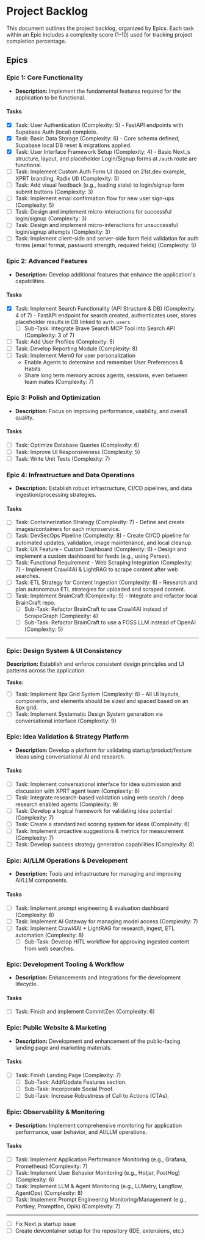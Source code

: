 # Project Backlog

This document outlines the project backlog, organized by Epics. Each task within an Epic includes a complexity score (1-10) used for tracking project completion percentage.

## Epics

### Epic 1: Core Functionality

- **Description:** Implement the fundamental features required for the application to be functional.

#### Tasks

- [x] Task: User Authentication (Complexity: 5) - FastAPI endpoints with Supabase Auth (local) complete.
- [x] Task: Basic Data Storage (Complexity: 6) - Core schema defined, Supabase local DB reset & migrations applied.
- [x] Task: User Interface Framework Setup (Complexity: 4) - Basic Next.js structure, layout, and placeholder Login/Signup forms at `/auth` route are functional.
- [ ] Task: Implement Custom Auth Form UI (based on 21st.dev example, XPRT branding, Radix UI) (Complexity: 5)
- [ ] Task: Add visual feedback (e.g., loading state) to login/signup form submit buttons (Complexity: 3)
- [ ] Task: Implement email confirmation flow for new user sign-ups (Complexity: 5)
- [ ] Task: Design and implement micro-interactions for successful login/signup (Complexity: 3)
- [ ] Task: Design and implement micro-interactions for unsuccessful login/signup attempts (Complexity: 3)
- [ ] Task: Implement client-side and server-side form field validation for auth forms (email format, password strength, required fields) (Complexity: 5)

### Epic 2: Advanced Features

- **Description:** Develop additional features that enhance the application's capabilities.

#### Tasks

- [x] Task: Implement Search Functionality (API Structure & DB) (Complexity: 4 of 7) - FastAPI endpoint for search created, authenticates user, stores placeholder results in DB linked to `auth.users`.
  - [ ] Sub-Task: Integrate Brave Search MCP Tool into Search API (Complexity: 3 of 7)
- [ ] Task: Add User Profiles (Complexity: 5)
- [ ] Task: Develop Reporting Module (Complexity: 8)
- [ ] Task: Implement Mem0 for user personalization
  - Enable Agents to determine and remember User Preferences & Habits
  - Share long term memory across agents, sessions, even between team mates (Complexity: 7)

### Epic 3: Polish and Optimization

- **Description:** Focus on improving performance, usability, and overall quality.

#### Tasks

- [ ] Task: Optimize Database Queries (Complexity: 6)
- [ ] Task: Improve UI Responsiveness (Complexity: 5)
- [ ] Task: Write Unit Tests (Complexity: 7)

### Epic 4: Infrastructure and Data Operations

- **Description:** Establish robust infrastructure, CI/CD pipelines, and data ingestion/processing strategies.

#### Tasks

- [ ] Task: Containerization Strategy (Complexity: 7) - Define and create images/containers for each microservice.
- [ ] Task: DevSecOps Pipeline (Complexity: 8) - Create CI/CD pipeline for automated updates, validation, image maintenance, and local cleanup.
- [ ] Task: UX Feature - Custom Dashboard (Complexity: 6) - Design and implement a custom dashboard for feeds (e.g., using Perses).
- [ ] Task: Functional Requirement - Web Scraping Integration (Complexity: 7) - Implement Crawl4AI & LightRAG to scrape content after web searches.
- [ ] Task: ETL Strategy for Content Ingestion (Complexity: 8) - Research and plan autonomous ETL strategies for uploaded and scraped content.
- [ ] Task: Implement BrainCraft (Complexity: 9) - Integrate and refactor local BrainCraft repo.
  - [ ] Sub-Task: Refactor BrainCraft to use Crawl4AI instead of ScrapeGraph (Complexity: 4)
  - [ ] Sub-Task: Refactor BrainCraft to use a FOSS LLM instead of OpenAI (Complexity: 5)

---

### Epic: Design System &amp; UI Consistency

**Description:** Establish and enforce consistent design principles and UI patterns across the application.

**Tasks:**

- [ ] Task: Implement 8px Grid System (Complexity: 6) - All UI layouts, components, and elements should be sized and spaced based on an 8px grid.
- [ ] Task: Implement Systematic Design System generation via conversational interface (Complexity: 9)

### Epic: Idea Validation & Strategy Platform

- **Description:** Develop a platform for validating startup/product/feature ideas using conversational AI and research.

#### Tasks

- [ ] Task: Implement conversational interface for idea submission and discussion with XPRT agent team (Complexity: 8)
- [ ] Task: Integrate research-based validation using web search / deep research enabled agents (Complexity: 9)
- [ ] Task: Develop a logical framework for validating idea potential (Complexity: 7)
- [ ] Task: Create a standardized scoring system for ideas (Complexity: 6)
- [ ] Task: Implement proactive suggestions & metrics for measurement (Complexity: 7)
- [ ] Task: Develop success strategy generation capabilities (Complexity: 8)

### Epic: AI/LLM Operations & Development

- **Description:** Tools and infrastructure for managing and improving AI/LLM components.

#### Tasks

- [ ] Task: Implement prompt engineering & evaluation dashboard (Complexity: 8)
- [ ] Task: Implement AI Gateway for managing model access (Complexity: 7)
- [ ] Task: Implement Crawl4AI + LightRAG for research, ingest, ETL automation (Complexity: 8)
  - [ ] Sub-Task: Develop HITL workflow for approving ingested content from web searches.

### Epic: Development Tooling & Workflow

- **Description:** Enhancements and integrations for the development lifecycle.

#### Tasks

- [ ] Task: Finish and implement CommitZen (Complexity: 6)

### Epic: Public Website & Marketing

- **Description:** Development and enhancement of the public-facing landing page and marketing materials.

#### Tasks

- [ ] Task: Finish Landing Page (Complexity: 7)
  - [ ] Sub-Task: Add/Update Features section.
  - [ ] Sub-Task: Incorporate Social Proof.
  - [ ] Sub-Task: Increase Robustness of Call to Actions (CTAs).

### Epic: Observability & Monitoring

- **Description:** Implement comprehensive monitoring for application performance, user behavior, and AI/LLM operations.

#### Tasks

- [ ] Task: Implement Application Performance Monitoring (e.g., Grafana, Prometheus) (Complexity: 7)
- [ ] Task: Implement User Behavior Monitoring (e.g., Hotjar, PostHog) (Complexity: 6)
- [ ] Task: Implement LLM & Agent Monitoring (e.g., LLMetry, Langflow, AgentOps) (Complexity: 8)
- [ ] Task: Implement Prompt Engineering Monitoring/Management (e.g., Portkey, Promptfoo, Opik) (Complexity: 7)

---

- [ ] Fix Next.js startup issue
- [ ] Create devcontainer setup for the repository (IDE, extensions, etc.)
